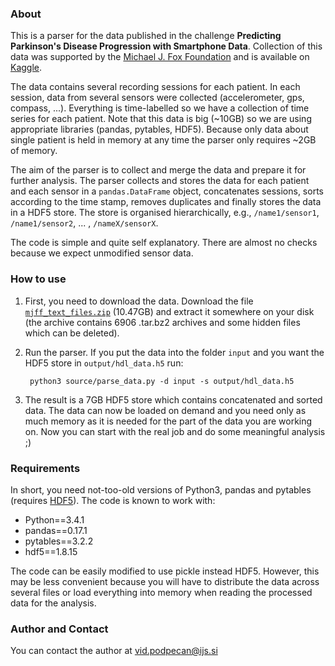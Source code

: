 
### About

This is a parser for the data published in the challenge **Predicting Parkinson's Disease Progression with Smartphone Data**. Collection of this data was supported by the [Michael J. Fox Foundation](https://www.michaeljfox.org/page.html?access-parkinsons-clinical-data-and-biospecimens) and is available on [Kaggle](https://www.kaggle.com/c/predicting-parkinson-s-disease-progression-with-smartphone-data/data).

The data contains several recording sessions for each patient. In each session, data from several sensors were collected (accelerometer, gps, compass, ...). Everything is time-labelled so we have a collection of time series for each patient. Note that this data is big (~10GB) so we are using appropriate libraries (pandas, pytables, HDF5). Because only data about single patient is held in memory at any time the parser only requires ~2GB of memory.

The aim of the parser is to collect and merge the data and prepare it for further analysis. The parser collects and stores the data for each patient and each sensor in a `pandas.DataFrame` object, concatenates sessions, sorts according to the time stamp, removes duplicates and finally stores the data in a HDF5 store. The store is organised hierarchically, e.g., `/name1/sensor1`, `/name1/sensor2`, ... , `/nameX/sensorX`.

The code is simple and quite self explanatory. There are almost no checks because we expect unmodified sensor data.

### How to use

1. First, you need to download the data. Download the file [`mjff_text_files.zip`](https://www.kaggle.com/c/predicting-parkinson-s-disease-progression-with-smartphone-data/download/mjff_text_files.zip) (10.47GB) and extract it somewhere on your disk (the archive contains 6906 .tar.bz2 archives and some hidden files which can be deleted).

2. Run the parser. If you put the data into the folder `input` and you want the HDF5 store in `output/hdl_data.h5` run:
 
        python3 source/parse_data.py -d input -s output/hdl_data.h5


3.  The result is a 7GB HDF5 store which contains concatenated and sorted data. The data can now be loaded on demand and you need only as much memory as it is needed for the part of the data you are working on. Now you can start with the real job and do some meaningful analysis ;)

### Requirements
In short, you need not-too-old versions of Python3, pandas and pytables (requires [HDF5](https://www.hdfgroup.org/HDF5/release/obtain5.html)). The code is known to work with:
* Python==3.4.1
* pandas==0.17.1
* pytables==3.2.2 
* hdf5==1.8.15

The code can be easily modified to use pickle instead HDF5. However, this may be less convenient because you will have to distribute the data across several files or load everything into memory when reading the processed data for the analysis.


### Author and Contact

You can contact the author at <vid.podpecan@ijs.si>